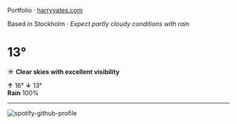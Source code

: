 Portfolio · [harryyates.com](https://harryyates.com)

<!-- WEATHER_START -->
Based in Stockholm · *Expect partly cloudy conditions with rain*

# 13°
☀️ **Clear skies with excellent visibility**

**↑** 16° **↓** 13°  
**Rain** 100%

---
<!-- WEATHER_END -->

<p align="left">
  <a>
    <img src="https://spotify-github-profile.kittinanx.com/api/view?uid=bigbello&cover_image=true&theme=natemoo-re&show_offline=true&background_color=121212&interchange=false&bar_color=53b14f&bar_color_cover=false" alt="spotify-github-profile">
  </a>
</p>